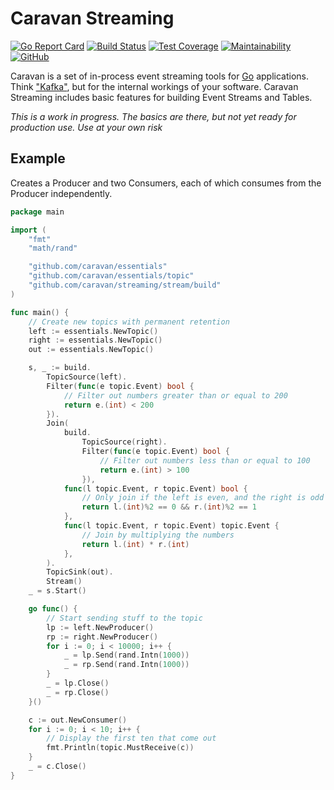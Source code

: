 # Caravan Streaming

[![Go Report Card](https://goreportcard.com/badge/github.com/caravan/streaming)](https://goreportcard.com/report/github.com/caravan/streaming) [![Build Status](https://app.travis-ci.com/caravan/streaming.svg?branch=main)](https://app.travis-ci.com/caravan/streaming) [![Test Coverage](https://api.codeclimate.com/v1/badges/765ab190b974830efb4d/test_coverage)](https://codeclimate.com/github/caravan/streaming/test_coverage) [![Maintainability](https://api.codeclimate.com/v1/badges/765ab190b974830efb4d/maintainability)](https://codeclimate.com/github/caravan/streaming/maintainability) [![GitHub](https://img.shields.io/github/license/caravan/streaming)](https://github.com/caravan/streaming/blob/main/LICENSE.md)

Caravan is a set of in-process event streaming tools for [Go](https://golang.org/) applications. Think ["Kafka"](https://kafka.apache.org), but for the internal workings of your software. Caravan Streaming includes basic features for building Event Streams and Tables.

_This is a work in progress. The basics are there, but not yet ready for production use. Use at your own risk_

## Example

Creates a Producer and two Consumers, each of which consumes from the Producer independently.

```go
package main

import (
    "fmt"
    "math/rand"

    "github.com/caravan/essentials"
    "github.com/caravan/essentials/topic"
    "github.com/caravan/streaming/stream/build"
)

func main() {
    // Create new topics with permanent retention
    left := essentials.NewTopic()
    right := essentials.NewTopic()
    out := essentials.NewTopic()

    s, _ := build.
        TopicSource(left).
        Filter(func(e topic.Event) bool {
            // Filter out numbers greater than or equal to 200
            return e.(int) < 200
        }).
        Join(
            build.
                TopicSource(right).
                Filter(func(e topic.Event) bool {
                    // Filter out numbers less than or equal to 100
                    return e.(int) > 100
                }),
            func(l topic.Event, r topic.Event) bool {
                // Only join if the left is even, and the right is odd
                return l.(int)%2 == 0 && r.(int)%2 == 1
            },
            func(l topic.Event, r topic.Event) topic.Event {
                // Join by multiplying the numbers
                return l.(int) * r.(int)
            },
        ).
        TopicSink(out).
        Stream()
    _ = s.Start()

    go func() {
        // Start sending stuff to the topic
        lp := left.NewProducer()
        rp := right.NewProducer()
        for i := 0; i < 10000; i++ {
            _ = lp.Send(rand.Intn(1000))
            _ = rp.Send(rand.Intn(1000))
        }
        _ = lp.Close()
        _ = rp.Close()
    }()

    c := out.NewConsumer()
    for i := 0; i < 10; i++ {
        // Display the first ten that come out
        fmt.Println(topic.MustReceive(c))
    }
    _ = c.Close()
}
```
